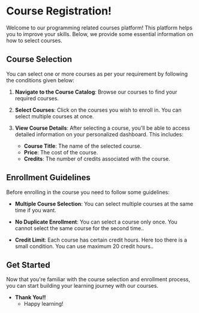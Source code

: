 # Course Registration!

Welcome to our programming related courses platform! This platform helps you to improve your skills. Below, we provide some essential information on how to select courses.

## Course Selection

You can select one or more courses as per your requirement by following the conditions given below:

1. **Navigate to the Course Catalog**: Browse our courses to find your required courses.

2. **Select Courses**: Click on the courses you wish to enroll in. You can select multiple courses at once.

3. **View Course Details**: After selecting a course, you'll be able to access detailed information on your personalized dashboard. This includes:

   - **Course Title**: The name of the selected course.
   - **Price**: The cost of the course.
   - **Credits**: The number of credits associated with the course.

## Enrollment Guidelines

Before enrolling in the course you need to follow some guidelines:

- **Multiple Course Selection**: You can select multiple courses at the same time if you want.

- **No Duplicate Enrollment**: You can select a course only once. You cannot select the same course for the second time..

- **Credit Limit**: Each course has certain credit hours. Here too there is a small condition. You can use maximum 20 credit hours..

## Get Started

Now that you're familiar with the course selection and enrollment process, you can start building your learning journey with our courses.

- **Thank You!!**
   - Happy learning!
